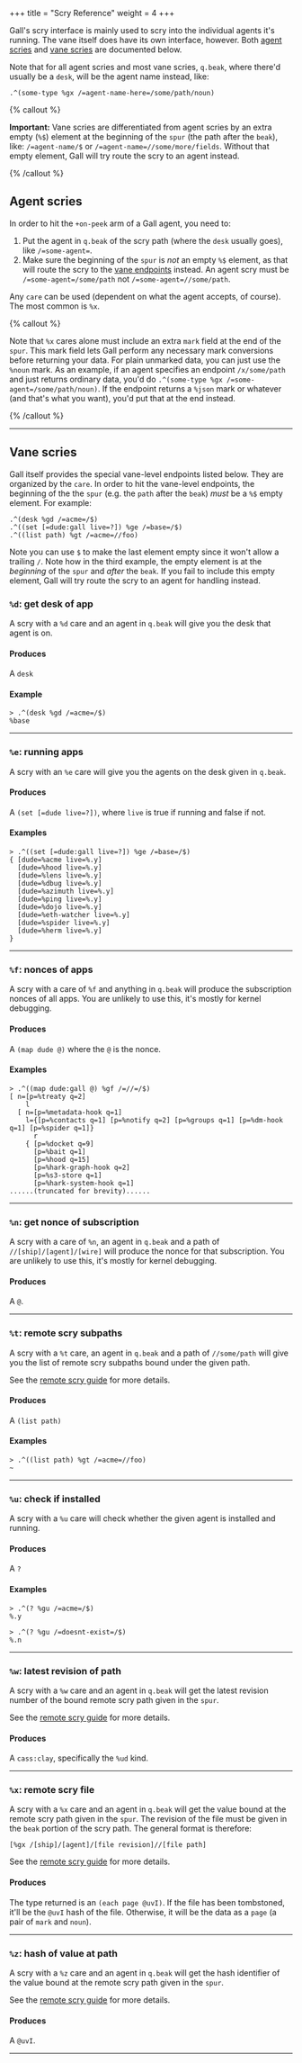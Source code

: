 +++
title = "Scry Reference"
weight = 4
+++

Gall's scry interface is mainly used to scry into the individual agents it's
running. The vane itself does have its own interface, however. Both [agent
scries](#agent-scries) and [vane scries](#vane-scries) are documented below.

Note that for all agent scries and most vane scries, `q.beak`, where there'd
usually be a `desk`, will be the agent name instead, like:

```
.^(some-type %gx /=agent-name-here=/some/path/noun)
```

{% callout %}

**Important:** Vane scries are differentiated from agent scries by an extra
empty (`%$`) element at the beginning of the `spur` (the path after the
`beak`), like: `/=agent-name/$` or `/=agent-name=//some/more/fields`. Without
that empty element, Gall will try route the scry to an agent instead.

{% /callout %}

## Agent scries

In order to hit the `+on-peek` arm of a Gall agent, you need to:

1. Put the agent in `q.beak` of the scry path (where the `desk` usually goes), like `/=some-agent=`.
2. Make sure the beginning of the `spur` is *not* an empty `%$` element, as
   that will route the scry to the [vane endpoints](#vane-scries) instead. An
   agent scry must be `/=some-agent=/some/path` not `/=some-agent=//some/path`.

Any `care` can be used (dependent on what the agent accepts, of course). The
most common is `%x`.

{% callout %}

Note that `%x` cares alone must include an extra `mark` field at the end of the
`spur`. This mark field lets Gall perform any necessary mark conversions before
returning your data. For plain unmarked data, you can just use the `%noun`
mark. As an example, if an agent specifies an endpoint `/x/some/path` and just
returns ordinary data, you'd do `.^(some-type %gx
/=some-agent=/some/path/noun)`. If the endpoint returns a `%json` mark or
whatever (and that's what you want), you'd put that at the end instead.

{% /callout %}

---

## Vane scries

Gall itself provides the special vane-level endpoints listed below. They are
organized by the `care`. In order to hit the vane-level endpoints, the
beginning of the the `spur` (e.g. the `path` after the `beak`) *must* be a `%$`
empty element. For example:

```hoon
.^(desk %gd /=acme=/$)
.^((set [=dude:gall live=?]) %ge /=base=/$)
.^((list path) %gt /=acme=//foo)
```

Note you can use `$` to make the last element empty since it won't allow a
trailing `/`. Note how in the third example, the empty element is at the
*beginning* of the `spur` and *after* the `beak`. If you fail to include this
empty element, Gall will try route the scry to an agent for handling instead.

### `%d`: get desk of app

A scry with a `%d` care and an agent in `q.beak` will
give you the desk that agent is on.

#### Produces

A `desk`

#### Example

```
> .^(desk %gd /=acme=/$)
%base
```

---

### `%e`: running apps

A scry with an `%e` care will give you the agents on the desk given in
`q.beak`.

#### Produces

A `(set [=dude live=?])`, where `live` is true if running and false if not.

#### Examples

```
> .^((set [=dude:gall live=?]) %ge /=base=/$)
{ [dude=%acme live=%.y]
  [dude=%hood live=%.y]
  [dude=%lens live=%.y]
  [dude=%dbug live=%.y]
  [dude=%azimuth live=%.y]
  [dude=%ping live=%.y]
  [dude=%dojo live=%.y]
  [dude=%eth-watcher live=%.y]
  [dude=%spider live=%.y]
  [dude=%herm live=%.y]
}
```

---

### `%f`: nonces of apps

A scry with a care of `%f` and anything in `q.beak` will produce the
subscription nonces of all apps. You are unlikely to use this, it's
mostly for kernel debugging.

#### Produces

A `(map dude @)` where the `@` is the nonce.

#### Examples

```
> .^((map dude:gall @) %gf /=//=/$)
[ n=[p=%treaty q=2]
    l
  [ n=[p=%metadata-hook q=1]
    l={[p=%contacts q=1] [p=%notify q=2] [p=%groups q=1] [p=%dm-hook q=1] [p=%spider q=1]}
      r
    { [p=%docket q=9]
      [p=%bait q=1]
      [p=%hood q=15]
      [p=%hark-graph-hook q=2]
      [p=%s3-store q=1]
      [p=%hark-system-hook q=1]
......(truncated for brevity)......
```

---

### `%n`: get nonce of subscription

A scry with a care of `%n`, an agent in `q.beak` and a path of
`//[ship]/[agent]/[wire]` will produce the nonce for that subscription.
You are unlikely to use this, it's mostly for kernel debugging.

#### Produces

A `@`.

---

### `%t`: remote scry subpaths

A scry with a `%t` care, an agent in `q.beak` and a path of `//some/path`
will give you the list of remote scry subpaths bound under the given
path.

See the [remote scry guide](/guides/additional/remote-scry) for more
details.

#### Produces

A `(list path)`

#### Examples

```
> .^((list path) %gt /=acme=//foo)
~
```

---

### `%u`: check if installed

A scry with a `%u` care will check whether the given agent is installed and
running.

#### Produces

A `?`

#### Examples


```
> .^(? %gu /=acme=/$)
%.y
```

```
> .^(? %gu /=doesnt-exist=/$)
%.n
```

---

### `%w`: latest revision of path

A scry with a `%w` care and an agent in `q.beak` will get the latest revision
number of the bound remote scry path given in the `spur`.

See the [remote scry guide](/guides/additional/remote-scry) for more
details.

#### Produces

A `cass:clay`, specifically the `%ud` kind.

---

### `%x`: remote scry file

A scry with a `%x` care and an agent in `q.beak` will get the value
bound at the remote scry path given in the `spur`. The revision of the
file must be given in the `beak` portion of the scry path. The general
format is therefore:

```hoon
[%gx /[ship]/[agent]/[file revision]//[file path]
```

See the [remote scry guide](/guides/additional/remote-scry) for more
details.

#### Produces

The type returned is an `(each page @uvI)`. If the file has been
tombstoned, it'll be the `@uvI` hash of the file. Otherwise, it will be
the data as a `page` (a pair of `mark` and `noun`).

---

### `%z`: hash of value at path

A scry with a `%z` care and an agent in `q.beak` will get the hash identifier
of the value bound at the remote scry path given in the `spur`.

See the [remote scry guide](/guides/additional/remote-scry) for more
details.

#### Produces

A `@uvI`.

---
